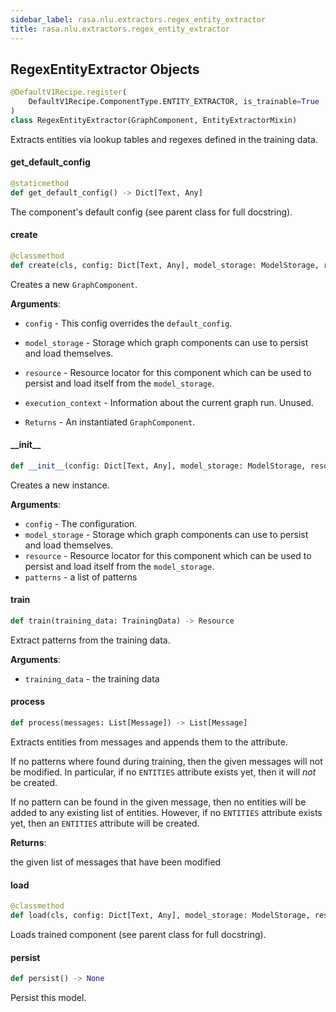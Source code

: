 ```yaml
---
sidebar_label: rasa.nlu.extractors.regex_entity_extractor
title: rasa.nlu.extractors.regex_entity_extractor
---
```

## RegexEntityExtractor Objects

```python
@DefaultV1Recipe.register(
    DefaultV1Recipe.ComponentType.ENTITY_EXTRACTOR, is_trainable=True
)
class RegexEntityExtractor(GraphComponent, EntityExtractorMixin)
```

Extracts entities via lookup tables and regexes defined in the training data.

#### get\_default\_config

```python
@staticmethod
def get_default_config() -> Dict[Text, Any]
```

The component&#x27;s default config (see parent class for full docstring).

#### create

```python
@classmethod
def create(cls, config: Dict[Text, Any], model_storage: ModelStorage, resource: Resource, execution_context: ExecutionContext) -> RegexEntityExtractor
```

Creates a new `GraphComponent`.

**Arguments**:

- `config` - This config overrides the `default_config`.
- `model_storage` - Storage which graph components can use to persist and load
  themselves.
- `resource` - Resource locator for this component which can be used to persist
  and load itself from the `model_storage`.
- `execution_context` - Information about the current graph run. Unused.
  
- `Returns` - An instantiated `GraphComponent`.

#### \_\_init\_\_

```python
def __init__(config: Dict[Text, Any], model_storage: ModelStorage, resource: Resource, patterns: Optional[List[Dict[Text, Text]]] = None) -> None
```

Creates a new instance.

**Arguments**:

- `config` - The configuration.
- `model_storage` - Storage which graph components can use to persist and load
  themselves.
- `resource` - Resource locator for this component which can be used to persist
  and load itself from the `model_storage`.
- `patterns` - a list of patterns

#### train

```python
def train(training_data: TrainingData) -> Resource
```

Extract patterns from the training data.

**Arguments**:

- `training_data` - the training data

#### process

```python
def process(messages: List[Message]) -> List[Message]
```

Extracts entities from messages and appends them to the attribute.

If no patterns where found during training, then the given messages will not
be modified. In particular, if no `ENTITIES` attribute exists yet, then
it will *not* be created.

If no pattern can be found in the given message, then no entities will be
added to any existing list of entities. However, if no `ENTITIES` attribute
exists yet, then an `ENTITIES` attribute will be created.

**Returns**:

  the given list of messages that have been modified

#### load

```python
@classmethod
def load(cls, config: Dict[Text, Any], model_storage: ModelStorage, resource: Resource, execution_context: ExecutionContext, **kwargs: Any, ,) -> RegexEntityExtractor
```

Loads trained component (see parent class for full docstring).

#### persist

```python
def persist() -> None
```

Persist this model.

